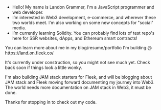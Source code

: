 - Hello! My name is Landon Grammer, I'm a JavaScript programmer and web developer. 
- I’m interested in Web3 development, e-commerce, and wherever these two worlds meet. I'm also working on some new concepts for "social" media.
- I’m currently learning Solidity. You can probably find lots of test repo's here for SSR websites, dApps, and Ethereum smart contracts!

You can learn more about me in my blog/resume/portfolio I'm building @ https://land.on.fleek.co/

It's currently under construction, so you might not see much yet. Check back soon if things look a little wonky.

I'm also building JAM stack starters for Fleek, and will be blogging about JAM stack and Fleek moving forward documenting my journey into Web3. The world needs more documentation on JAM stack in Web3, it must be done.

Thanks for stopping in to check out my code.
